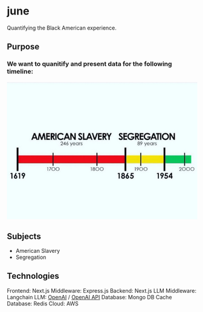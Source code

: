 # june
Quantifying the Black American experience.

## Purpose

### We want to quanitify and present data for the following timeline:

![American Slavery Segregation Graphicj](./imgs/american-slavery-segregation-graphic.jpeg)

## Subjects

- American Slavery
- Segregation

## Technologies 

Frontend: Next.js
Middleware: Express.js
Backend: Next.js
LLM Middleware: Langchain
LLM: [OpenAI](https://github.com/openai/openai-python) / [OpenAI API](https://platform.openai.com/api-keys)
Database: Mongo DB
Cache Database: Redis
Cloud: AWS